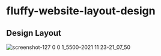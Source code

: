 # fluffy-website-layout-design

## Design Layout

![screenshot-127 0 0 1_5500-2021 11 23-21_07_50](https://user-images.githubusercontent.com/69512496/143080482-13e08e2c-7fb7-4201-8022-5774d01f5370.png)

